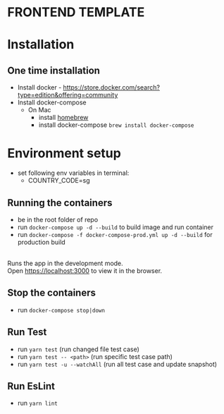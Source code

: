 # FRONTEND TEMPLATE

Installation
===

One time installation
---
- Install docker - https://store.docker.com/search?type=edition&offering=community
- Install docker-compose
    - On Mac
        - install [homebrew](https://brew.sh/)
        - install docker-compose `brew install docker-compose`

# Environment setup
- set following env variables in terminal:
    - COUNTRY_CODE=sg

## Running the containers
- be in the root folder of repo
- run `docker-compose up -d --build` to build image and run container
- run `docker-compose -f docker-compose-prod.yml up -d --build` for production build<br><br>

Runs the app in the development mode.<br>
Open [https://localhost:3000](https://localhost:3000) to view it in the browser.

## Stop the containers
- run `docker-compose stop|down`

## Run Test
- run `yarn test` (run changed file test case)
- run `yarn test -- <path>` (run specific test case path)
- run `yarn test -u --watchAll` (run all test case and update snapshot)

## Run EsLint
- run `yarn lint`
